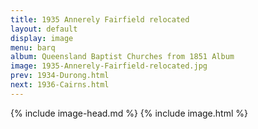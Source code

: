 ```yaml
---
title: 1935 Annerely Fairfield relocated
layout: default
display: image
menu: barq
album: Queensland Baptist Churches from 1851 Album
image: 1935-Annerely-Fairfield-relocated.jpg
prev: 1934-Durong.html
next: 1936-Cairns.html
---
```

{% include image-head.md %}
{% include image.html %}